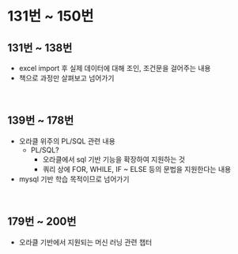 # 131번 ~ 150번

## 131번 ~ 138번

- excel import 후 실제 데이터에 대해 조인, 조건문을 걸어주는 내용
- 책으로 과정만 살펴보고 넘어가기

<br />

## 139번 ~ 178번

- 오라클 위주의 PL/SQL 관련 내용
  - PL/SQL?
    - 오라클에서 sql 기반 기능을 확장하여 지원하는 것
    - 쿼리 상에 FOR, WHILE, IF ~ ELSE 등의 문법을 지원한다는 내용
- mysql 기반 학습 목적이므로 넘어가기

<br />

## 179번 ~ 200번

- 오라클 기반에서 지원되는 머신 러닝 관련 챕터
